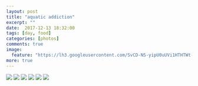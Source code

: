 ```yaml
---
layout: post
title: "aquatic addiction"
excerpt: ""
date:  2017-12-13 18:32:00
tags: [day, food]
categories: [photos]
comments: true
image:
  feature: "https://lh3.googleusercontent.com/SvCD-NS-yipU0uUVi1HTHTWt-TVFQD9TnjQz9xkrH64271wtn3KiIKxSY-SuNNY9lQBsLtYPQWpRYdK81OooJZgNuQQEBcuoK12ZDFUHJwfqt3nIucCKampjxiBLO7HK7V4JSXIdMjcsdt5TZFAsBayUVHcqLSn8NYRx3RphcyGrV_7SN95zPRwPKUi_tBJDrxaGbOnJDuvTeyCnkqmd7aXJyZ4HNa1HRLOx7PHxWgo74IExrBTlLnvXOj4i5sGUlWs7ym94tLWhZqJk-RUSXNfTd-1o9J9fvqDoV5J8IEuS31R_MrEe43SzDXQOsX_uZVwZobcdvw12q_Q1ojycVgKb_mwWO2NLegXel2dAfAQ5LwrhGgTt-3yIkGO43mwdRz1d0oXDlBioYvBj6FnG4fVvAqplh-AUHQvEekAoDSj0kqS42ROx2UOfSHhQHvibvv1wbUDfkZtR49V2JlsBwcKtcMixU5_uruNizq6B2aqWgbKZK1-VzwFX_HuZlmOEp6TLhR3nDhOuijT7hP-ThHlZ0k2jUnO5jNAVLNtHC8BlEX-OqM1oCV9iBw59JiPIJDjl66UH8yYAUtbTKNBqA4FRnrPDl8Kz9H1lDsxfqT2-7iKdb-057DovDMfG0DWnurq4jLVSdvH_2mmIA0BKgXxRNrlrLO_zhA=w1410-h942-no"
more: true
---
```


<img src="https://lh3.googleusercontent.com/3j49RGaNgR56fOx_jOfUhpe_8reaKlK_XAln34WNiDD8DypyFxZXd7e-5ksAMEXQK-w1S1u402L4MoXvE7psHhxCvl7EKjS7Yddn2Fs4w-ujghGIYAYwTEVGtY4GnjEjrXk0iWxbF_p1GxYQyY6UNdCdx7y8vaU38RE_6IFBp4GVDLM1OtYYXaCNO7VJWg_RpyRbpe54_IJGNW0Vd4Pvua1dUkEBAUwuToH4yEN45s1qDxzZV6v4AZn3waJSe_dK0cb9kEqy_KtwFypPQCxn_3Z9aDr4l4_qOb0WIOUNYUq06iH_P3mSOwodbIydjDswbIOTkxWrhs5spzPkRQ6IQlBCIfPK-hpOKhqHZMVHzVM6qC3l3jl3bfDOT2dVecxhNisOurKURNzDb38kxixlnPSih3XWj_jNjSJOUnPsfPgmPruPvgrwuDwkhjkQxMxVJi9KLpEXYAIcOOkeOrYh-co86rsQUqheylsYwHVEGJhXRTIixGah2bA4Ton-eniPbGOFR8CfYx6hAiKgPwpBzqXaaJepvRNB4FztbGl4qyZzp_wzbabUql0t8nqGYudWaNrTIN1OnryjEuOTIMc5kF0yOY4K1hqY6MM5tti2-X54sjH-yVxrIz4sO1xplyN5zHHWOcG3KulMtRMSFloHJzCmyXiBcahx0g=w1410-h942-no">

<img src="https://lh3.googleusercontent.com/xfddfHRLveH6IKbUAil-b1DVrMSe_COEwXB-FE9zXJ_P7QfhdCOltyj5WYg703Wvb5jD3xe_4b2MUQVjipLhRu6cYR3iGbP8WZYM11ZNeMS9Ox4TcvMw1YpSJcwbtAlNH2yTABSyXTuv9NmNxlVJoZCwvIApJ_GKQUH3mi8GGYdwX_3HdFxpwDn92eBD-ffNJUivMWIC58PZOz2mADYfyPShGr5kODZ-FBB0_tb36ukYh29Vsv7eNUG1IRSgNHR_N5gNow1NpRQtmYN2R0KZuaHU9L0PTV25MJ5wvyyEV6yYjhXYU4qKavM0RRbnfAGMc7DCbK25Dr7rONkL_W81EVnDqRs-MoDZ71R1Jo9AzZ2C29k6z4sN5ZqRLwuYg5UzAqb4I7D5tz_H1f5u8Zi5yPXzK0hQlAvSYkEAOxEuJnVVQnA5X9gHZPb6THhj0X9vrlS3cNysXizkzxlAwjmE0GXrXH-aaAPeSh9-5EUB0GvVPlZKb9j66EaWdDGOufzYSPK4YdWwG9YGD6YS_uzPoE0OSIMaUAJcodtH5IY8RFqIztuDHCqkVqQHQlog9X-L-f7VyNYYDObbk7e3J0A4kUZpAiXVUNagGDfrE1Vu897bVLamtrz9YKMqfk87i4cBVperVrkVYEFpDifhgGTts75hJkqJMb4WJw=w1396-h932-no">

<img src="https://lh3.googleusercontent.com/WVIKyj78xWYJ72m0BeYkWL0_a_AvIcnVpkiqnI1aUZqo4bepO-TJpZdxhdpMi_smDaoPoyiMCPeS-jID2oNIBt6rxoTlVQsIduFF51KcenokvVmoTzDujCQv1u-TJHbHvxZeF_T2B_xuq8OK3-9KJooCOR0BxYEStE4ZpjgkWn_FXZks_jouJ9iIcX85U5bIXzl0phywwM203tiuQY1CrqMiAeMhORL1x1Mt13iwJaEHo8NysX6BKqUOtB4CkndBN5BwckNr_CIxAVx3pp_xzg-Datp3PIBsSq_YqZduJfSaysGvhXaPvjmlWxASWeXc3jQpfVPv3NRCzOupf0Rlh7_k_RYZ8eNstcRJWH694sV0L1RDEzWFgvBb0vrKZ_NNQmbegiHoHiypz93f5Hywcv-iW6Fb8Tk0BAe1ZXkcrrLOrESMhg17MG_UXRPXyPWICfsNtewXisn5e67lVM7uHb0Sxk7Kix2Wpj-fQET45ofypRxTGhIsjl40xTE-OkY7tV7rogW1oJCeZjm35VXHlPCMZWHM0LFnDlvtSFg0LT6c_B6C7iPGB7z6RkCRKDq6Dv3cZPPO4HFNVQawZ-gyKmbfkgJiyCpZ8yKqOqKEr9tfzGeKovn0OZYzL9uF4sPMazv4VIrBbPAsxHIJjNMJiNqDoKI0flCW4w=w1396-h932-no">

<img src="https://lh3.googleusercontent.com/a2KUZpKRASFqcDvOaEOi1OiYoRNdw0mLNzod-PgODB2SqCaD4IgIDBxXCH8fvkWeVBCppMHhrBhKRxvZD3HoYeEgbek_wfTrHUz-QFcXO09HBgPJIiHCtY7GlbFTCU7jQBy2TkshU885k0n3t_rhst6sn25oIYibrv2lGWY5sRKi4U_dbpbzNVRDryAF70aotUgX7fNwkdb2EaH5HF-i9VRae1v7bqiLe-lU9pmfaMzZJGI0H0WanZ-Ycoy2baHX2ttGS3SKKYszqJBeB_y2ngi_mUEYDCITGBg0Fw0UtvG0F2MOMRnjsWqkf-Ut-rGMsAeVHbjEwdfwLeJDUJizmnlETQQcVGzsCInx47j5X7XP3ynv_sje2sx2748z09aTfvj9k8IGr568YyLP239JzrY9iqldw17-EYnnjXsFFIB_WiejbY_JU8VoIi94HOiRDVnVHhcCCMXL9TWNjWXoRvJeF14cF9y-rBr_nfujPVH5_ud5fGJhMPjeOZNLQun93KF3UZWiAxOogqeBIrumH-CPHFR8kKnlLs2T0WjHXfPiaqwo8jWQKJOGHZVITm881jCbwN-9Osb7WFiyoQZKXIa6j0crEQZ2iHausOUKmWosNCB-qpmUqGzj0uB1K8DCR1FzBqqM1hpOr5y2ttSGcvOgpB393ctkWw=w1396-h932-no">

<img src="https://lh3.googleusercontent.com/iARv7SN6B7CMjpSBVcJssPSx26vmSsEdpFnf2RvgnA7MosHdFfHbZSZJ5-KHh60lFV6-fgtfyVUdFgMCYGwp0CfaQ2pQtJC07R_IPg9WfELvTlomIFLnmtFMtydRT1RF_HbxJdRXdUMHIDlbIsrYgFuMxcYd2HwH6v2JAvMzXXsp9EOmN7uh4SpjpkF-lJsG-vT3WePst91e6bqhVJY05KcclW1k7jaNC3fVpBcGT1spY88tJt76nmJ5OxrJXOisRfIgKIzP9DNQkPQdOZ8QmSiijD_H4qUvDSSNciSU1xHmaN7pSVCjP57ae5DFF40pRmdRigUw9DaH5CYXqA5Dcx5hWmeaMZf6Pi0ZpyVxraabEIpgc5LyPNCGnJCA31MkQ1DiPyzkjdgwR9IfQMGITKJ6sHduOLmZIniAxEwA-1Uq3nAx7YnNShmYZqA0Rb_uQ0dpBIco15sKrHI7agsgRiGZBHgo7vkNwfvTnzaHRPjHw0Ly56i7YHgGarAZ0b-K6rxIfBa3ayPr7gVCqCQGaIdP-2KQpboESrfMtrgFuIs2zoEYsTf71RxKjX3q92BDAbxlpoIrmw_fK3D6eX8HRZwllm1YY70A1q0pOhuxpmQ_BwD2s5Cso8ZKB6u98Y_MMn3SzYKL1-36slZHcl3EwdYGpL6XoRtyYw=w1396-h932-no">

<img src="https://lh3.googleusercontent.com/HKg5GQC62gfSBK41kUesEDGbO7FbsLg2amkXH_-N1v-vKY7esCTRt8jHOH6Vyvkg2lz1M2NU4xNvCSNz7vx3zCtObRZa6aoGA-hNtaZN0W7YlZrk-CfnMywjHHuCaH9AkMQ6NHJYQEKt2D7UsMlRn6FHZ3OY0pA8mZxvV14kSD8gyo8M-yMyLun3Q-a8Utz1DNiGfXS-Nuxif7Xl69TBYKZfZQ7ZjR3J5uT8XkqgfBrQbdcDVHcxsZU_CEbeMaGHbkSqTUseOcbOtvX2cNm3FkYI0QkNVZtfkfkio5XMhBhsQBxvNMxn1ipODQmv09HcCC4dwTNsaJuFzmjCzVZ791f569RhBhhWihUlFbwlxHLgbfmmXOPdGZbCmuN_hIIczs2EJ5uGKHabRCaZMBaYOlpRd0NM9I4yOSB9OYDGLIs9tlZxchLxQ940FhXEuPurmNBvx3m_OvtfFEewRFIke4nWz9bITV-CxkbiTX0MeLb1lKLSe5MiYIGskJJvqeErfl_VSdjkicXGwL5vo0dcbLUcvnLHvYp7B7nfPL_d3obb81x3ficFCRpYjVPI7t-HN-6Dz1xdts4RxWfuIDFE0IxG0x1BPuMuO8aoZG0OjPzYVrDIi126rCa7ygmyrqzQ5AfCqX5mRdm1USTk0-9zWPHRXLtycbUmMg=w1396-h932-no">
